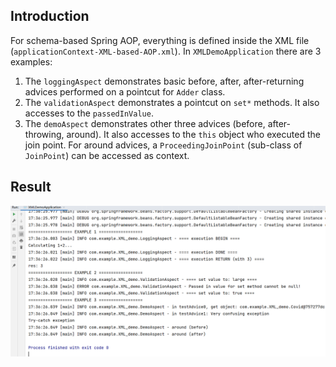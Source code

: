 ## Introduction

For schema-based Spring AOP, everything is defined inside the XML file (`applicationContext-XML-based-AOP.xml`). In `XMLDemoApplication` there are 3 examples:

1. The `loggingAspect` demonstrates basic before, after, after-returning advices performed on a pointcut for `Adder` class.
2. The `validationAspect` demonstrates a pointcut on `set*` methods. It also accesses to the `passedInValue`.
3. The `demoAspect` demonstrates other three advices (before, after-throwing, around). It also accesses to the `this` object who executed the join point. For around advices, a `ProceedingJoinPoint` (sub-class of `JoinPoint`) can be accessed as context.



## Result

<img src="../../../../../../doc/console_1.PNG" style="zoom:67%;" />